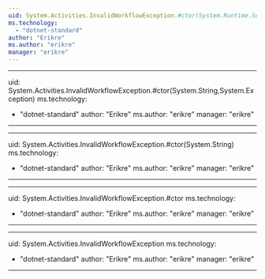 ```yaml
---
uid: System.Activities.InvalidWorkflowException.#ctor(System.Runtime.Serialization.SerializationInfo,System.Runtime.Serialization.StreamingContext)
ms.technology: 
  - "dotnet-standard"
author: "Erikre"
ms.author: "erikre"
manager: "erikre"
---
```


---
uid: System.Activities.InvalidWorkflowException.#ctor(System.String,System.Exception)
ms.technology: 
  - "dotnet-standard"
author: "Erikre"
ms.author: "erikre"
manager: "erikre"
---

---
uid: System.Activities.InvalidWorkflowException.#ctor(System.String)
ms.technology: 
  - "dotnet-standard"
author: "Erikre"
ms.author: "erikre"
manager: "erikre"
---

---
uid: System.Activities.InvalidWorkflowException.#ctor
ms.technology: 
  - "dotnet-standard"
author: "Erikre"
ms.author: "erikre"
manager: "erikre"
---

---
uid: System.Activities.InvalidWorkflowException
ms.technology: 
  - "dotnet-standard"
author: "Erikre"
ms.author: "erikre"
manager: "erikre"
---
